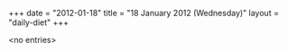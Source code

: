 +++
date = "2012-01-18"
title = "18 January 2012 (Wednesday)"
layout = "daily-diet"
+++

<p>&lt;no entries&gt;</p>